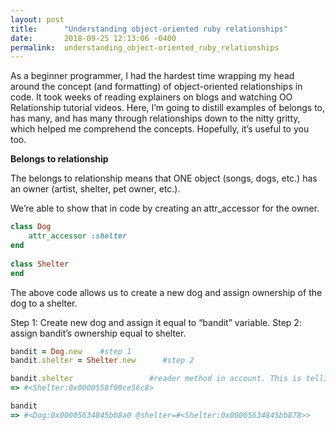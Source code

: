 ```yaml
---
layout: post
title:      "Understanding object-oriented ruby relationships"
date:       2018-09-25 12:13:06 -0400
permalink:  understanding_object-oriented_ruby_relationships
---
```


As a beginner programmer, I had the hardest time wrapping my head around the concept (and formatting) of object-oriented relationships in code. It took weeks of reading explainers on blogs and watching OO Relationship tutorial videos. Here, I’m going to distill examples of belongs to, has many, and has many through relationships down to the nitty gritty, which helped me comprehend the concepts. Hopefully, it’s useful to you too. 

**Belongs to relationship**

The belongs to relationship means that ONE object (songs, dogs, etc.) has an owner (artist, shelter, pet owner, etc.). 

We’re able to show that in code by creating an attr_accessor for the owner. 

```ruby
class Dog
    attr_accessor :shelter
end
   
class Shelter
end

``` 

The above code allows us to create a new dog and assign ownership of the dog to a shelter. 

Step 1: Create new dog and assign it equal to “bandit” variable. 
Step 2: assign bandit’s ownership equal to shelter. 

```ruby
bandit = Dog.new    #step 1
bandit.shelter = Shelter.new      #step 2

bandit.shelter                 #reader method in account. This is telling you what shelter bandit belongs to.
=> #<Shelter:0x0000558f00ce56c8>

bandit    
=> #<Dog:0x00005634845bb8a0 @shelter=#<Shelter:0x00005634845bb878>>
``` 


``` 
